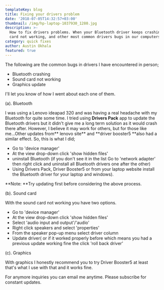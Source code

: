 ```yaml
---
templateKey: blog
title: Fixing your drivers problem
date: '2018-07-05T14:32:57+03:00'
thumbnail: /img/hp-laptop-1037930_1280.jpg
description: >-
  How to fix drivers problems. When your Bluetooth driver keeps crashing, sound
  card not working, and other most common drivers bugs in our computers.
category: quick fixes
author: Austin Okhala
featured: true
---
```

The following are the common bugs in drivers I have encountered in person;

* Bluetooth crashing
* Sound card not working
* Graphics update

I'll let you know of how I went about each one of them.

(a). Bluetooth

I was using a Lenovo ideapad 320 and was having a real headache with my Bluetooth for quite some time. I tried using **Drivers Pack** app to update the Bluetooth drivers but it didn't give me a long term solution as it would crash there after. However, I believe it may work for others, but for those like me...Other updates from** lenovo site** and **driver booster5 **also had a similar effect. So, this is what I did;

* Go to 'device manager'
* At the view drop-down click 'show hidden files'
* uninstall Bluetooth (if you don't see it in the list Go to 'network adapter' then right click and uninstall all Bluetooth drivers one after the other)
* Using Drivers Pack, Driver Booster5 or from your laptop website install the Bluetooth driver for your laptop and windows).

**Note: **Try updating first before considering the above process.

(b). Sound card

With the sound card not working you have two options.

* Go to 'device manager'
* At the view drop-down click 'show hidden files'
* Select 'audio input and output'/'audio'
* Right click speakers and select 'properties'
* From the speaker pop-up menu select driver column 
* Update driver( or if it worked properly before which means you had a previous update working fine the click 'roll back driver'

(c). Graphics

With graphics I honestly recommend you to try Driver Booster5 at least that's what I use with that and it works fine. 

For anymore inquiries you can email me anytime. Please subscribe for constant updates.
